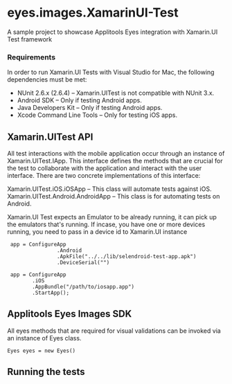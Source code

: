 # eyes.images.XamarinUI-Test
A sample project to showcase Applitools Eyes integration with Xamarin.UI Test framework

### Requirements
In order to run Xamarin.UI Tests with Visual Studio for Mac, the following dependencies must be met:

* NUnit 2.6.x (2.6.4) – Xamarin.UITest is not compatible with NUnit 3.x.
* Android SDK – Only if testing Android apps.
* Java Developers Kit – Only if testing Android apps.
* Xcode Command Line Tools – Only for testing iOS apps.

## Xamarin.UITest API
All test interactions with the mobile application occur through an instance of Xamarin.UITest.IApp. This interface defines the methods that are crucial for the test to collaborate with the application and interact with the user interface. There are two concrete implementations of this interface:

Xamarin.UITest.iOS.iOSApp – This class will automate tests against iOS.
Xamarin.UITest.Android.AndroidApp – This class is for automating tests on Android.

Xamarin.UI Test expects an Emulator to be already running, it can pick up the emulators that's running. If incase, you have one or more devices running, you need to pass in a device id to Xamarin.UI instance
```
 app = ConfigureApp
                .Android
                .ApkFile("../../lib/selendroid-test-app.apk")
                .DeviceSerial("")
```
```
 app = ConfigureApp
        .iOS
        .AppBundle("/path/to/iosapp.app")
        .StartApp();
```
## Applitools Eyes Images SDK

All eyes methods that are required for visual validations can be invoked via an instance of Eyes class.
```
Eyes eyes = new Eyes()
```

## Running the tests
